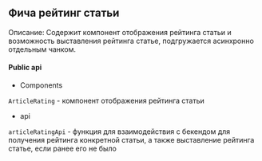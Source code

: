 ## Фича рейтинг статьи

Описание:
Содержит компонент отображения рейтинга статьи и возможность выставления рейтинга статье, подгружается асинхронно отдельным чанком.

#### Public api

- Components

`ArticleRating` - компонент отображения рейтинга статьи

- api

`articleRatingApi` - функция для взаимодействия с бекендом для получения рейтинга конкретной статьи, а также выставление рейтинга статье, если ранее его не было

